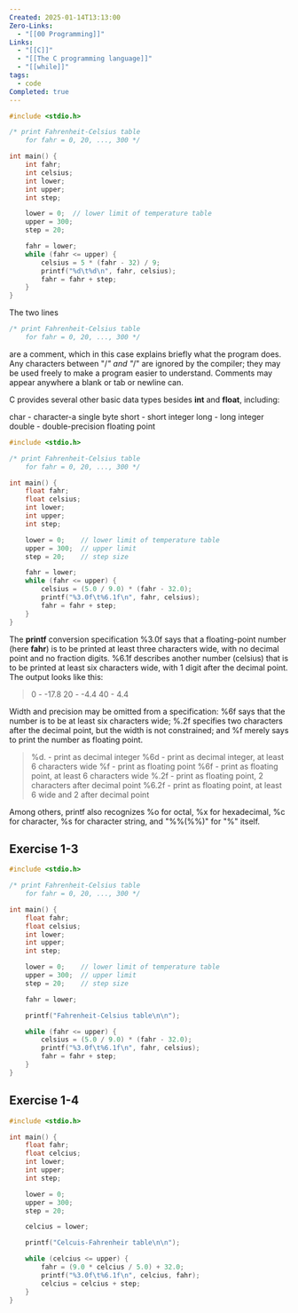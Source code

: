 ```yaml
---
Created: 2025-01-14T13:13:00
Zero-Links:
  - "[[00 Programming]]"
Links:
  - "[[C]]"
  - "[[The C programming language]]"
  - "[[while]]"
tags:
  - code
Completed: true
---
```

```c
#include <stdio.h>

/* print Fahrenheit-Celsius table
    for fahr = 0, 20, ..., 300 */

int main() {
    int fahr;
    int celsius;
    int lower;
    int upper;
    int step;

    lower = 0;  // lower limit of temperature table
    upper = 300;
    step = 20;

    fahr = lower;
    while (fahr <= upper) {
        celsius = 5 * (fahr - 32) / 9;
        printf("%d\t%d\n", fahr, celsius);
        fahr = fahr + step;
    }
}
```

The two lines
```c
/* print Fahrenheit-Celsius table
	for fahr = 0, 20, ..., 300 */
```
are a comment, which in this case explains briefly what the program does. Any characters between "/*" and "*/" are ignored by the compiler; they may be used freely to make a program easier to understand. Comments may appear anywhere a blank or tab or newline can.

C provides several other basic data types besides **int** and **float**, including:

char - character-a single byte
short - short integer
long - long integer
double - double-precision floating point


```c
#include <stdio.h>

/* print Fahrenheit-Celsius table
    for fahr = 0, 20, ..., 300 */

int main() {
    float fahr;
    float celsius;
    int lower;
    int upper;
    int step;

    lower = 0;    // lower limit of temperature table
    upper = 300;  // upper limit
    step = 20;    // step size

    fahr = lower;
    while (fahr <= upper) {
        celsius = (5.0 / 9.0) * (fahr - 32.0);
        printf("%3.0f\t%6.1f\n", fahr, celsius);
        fahr = fahr + step;
    }
}

```

The **printf** conversion specification %3.0f says that a floating-point number (here **fahr**) is to be printed at least three characters wide, with no decimal point and no fraction digits. %6.1f describes another number (celsius) that is to be printed at least six characters wide, with 1 digit after the decimal point. The output looks like this:

>   0  -  -17.8
>  20  -  -4.4
>  40  -   4.4

Width and precision may be omitted from a specification: %6f says that the number is to be at least six characters wide; %.2f specifies two characters after the decimal point, but the width is not constrained; and %f merely says to print the number as floating point.

> %d.   -    print as decimal integer
> %6d  -   print as decimal integer, at least 6 characters wide
> %f    -    print as floating point
> %6f   -   print as floating point, at least 6 characters wide
> %.2f   -   print as floating point, 2 characters after decimal point
> %6.2f  -  print as floating point, at least 6 wide and 2 after decimal point

Among others, printf also recognizes %o for octal, %x for hexadecimal, %c for character, %s for character string, and "%%(%%)" for "%" itself.

## Exercise 1-3

```c
#include <stdio.h>

/* print Fahrenheit-Celsius table
    for fahr = 0, 20, ..., 300 */

int main() {
    float fahr;
    float celsius;
    int lower;
    int upper;
    int step;

    lower = 0;    // lower limit of temperature table
    upper = 300;  // upper limit
    step = 20;    // step size

    fahr = lower;

    printf("Fahrenheit-Celsius table\n\n");

    while (fahr <= upper) {
        celsius = (5.0 / 9.0) * (fahr - 32.0);
        printf("%3.0f\t%6.1f\n", fahr, celsius);
        fahr = fahr + step;
    }
}
```


## Exercise 1-4

```c
#include <stdio.h>

int main() {
    float fahr;
    float celcius;
    int lower;
    int upper;
    int step;

    lower = 0;
    upper = 300;
    step = 20;

    celcius = lower;

    printf("Celcuis-Fahrenheir table\n\n");

    while (celcius <= upper) {
        fahr = (9.0 * celcius / 5.0) + 32.0;
        printf("%3.0f\t%6.1f\n", celcius, fahr);
        celcius = celcius + step;
    }
}
```
